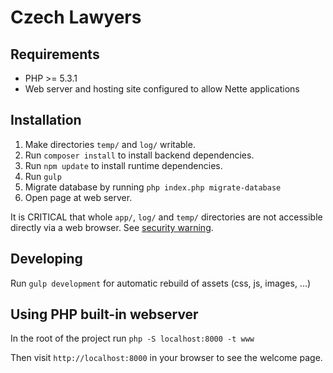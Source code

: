 Czech Lawyers
=============

Requirements
------------

 - PHP >= 5.3.1
 - Web server and hosting site configured to allow Nette applications

Installation
------------

1. Make directories `temp/` and `log/` writable.
2. Run `composer install` to install backend dependencies.
3. Run `npm update` to install runtime dependencies.
4. Run `gulp`
5. Migrate database by running `php index.php migrate-database`
6. Open page at web server.

It is CRITICAL that whole `app/`, `log/` and `temp/` directories are not accessible directly
via a web browser. See [security warning](https://nette.org/security-warning).

Developing
----------

Run `gulp development` for automatic rebuild of assets (css, js, images, ...)


Using PHP built-in webserver
----------------------------

In the root of the project run `php -S localhost:8000 -t www`

Then visit `http://localhost:8000` in your browser to see the welcome page.